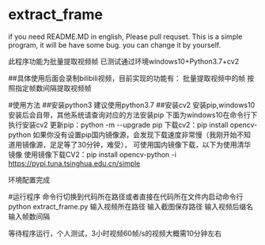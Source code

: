 # extract_frame
if you need README.MD in english, Please pull requset. This is a simple program, it will be have some bug.
you can change it by yourself. 

此程序功能为批量提取视频帧
已测试通过环境windows10+Python3.7+cv2

##具体使用后面会录制bilibili视频，目前实现的功能有：
批量提取视频中的帧
按照指定帧数间隔提取视频帧

#使用方法
##安装python3
建议使用python3.7
##安装cv2
安装pip,windows10安装后会自带，其他系统请查询对应的方法安装pip
下面为windows10在命令行下执行安装cv2
更新pip：python -m --upgrade pip
下载cv2：pip install opencv-python
如果你没有设置pip国内镜像源，会发现下载速度非常慢（我刚开始不知道用镜像源，足足等了30分钟，难受），
可使用国内镜像下载，以下为使用清华镜像
使用镜像下载CV2：pip install opencv-python -i https://pypi.tuna.tsinghua.edu.cn/simple

环境配置完成

#运行程序
命令行切换到代码所在路径或者直接在代码所在文件内启动命令行
python extract_frame.py
输入视频所在路径
输入截图保存路径
输入视频后缀名
输入帧数间隔

等待程序运行，个人测试，3小时视频60帧/s的视频大概需10分钟左右


